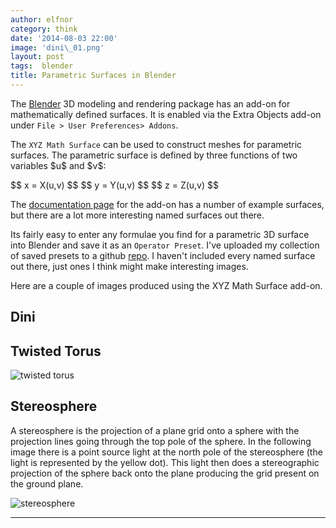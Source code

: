 ```yaml
---
author: elfnor
category: think
date: '2014-08-03 22:00'
image: 'dini\_01.png'
layout: post
tags:  blender
title: Parametric Surfaces in Blender
---
```


The [Blender](http://www.blender.org/) 3D modeling and rendering package has an add-on for mathematically defined surfaces. It is enabled via the Extra Objects add-on under `File > User Preferences> Addons`.

The `XYZ Math Surface` can be used to construct meshes for parametric surfaces. The parametric surface is defined by three functions of two variables \$u\$ and \$v\$:

\$\$
x = X(u,v)
\$\$
\$\$
y = Y(u,v)
\$\$
\$\$
z = Z(u,v)
\$\$

The [documentation page](http://wiki.blender.org/index.php/Extensions:2.6/Py/Scripts/Add_Mesh/Add_3d_Function_Surface) for the add-on has a number of example surfaces, but there are a lot more interesting named surfaces out there.

Its fairly easy to enter any formulae you find for a parametric 3D surface into Blender and save it as an `Operator Preset`. I\'ve uploaded my collection of saved presets to a github [repo](https://github.com/elfnor/blender_XYZ_surface_presets). I haven\'t included every named surface out there, just ones I think might make interesting images.

Here are a couple of images produced using the XYZ Math Surface add-on.

## Dini

## Twisted Torus

![twisted torus](%7B%7B%20site.baseurl%20%7D%7D/images/twisted_torus_02.png)

## Stereosphere

A stereosphere is the projection of a plane grid onto a sphere with the projection lines going through the top pole of the sphere. In the following image there is a point source light at the north pole of the stereosphere (the light is represented by the yellow dot). This light then does a stereographic projection of the sphere back onto the plane producing the grid present on the ground plane.

![stereosphere](%7B%7B%20site.baseurl%20%7D%7D/images/stereosphere_01.png)

------------------------------------------------------------------------

